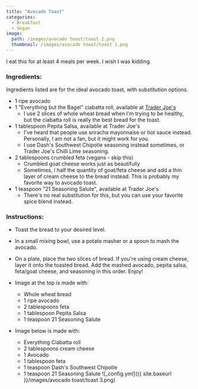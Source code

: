 ```yaml
---
title: "Avocado Toast"
categories:
  - Breakfast
  - Vegan
image:
  path: /images/avocado toast/toast 2.png
  thumbnail: /images/avocado toast/toast 1.png
---
```


I eat this for at least 4 meals per week. I wish I was kidding.


### Ingredients:

Ingredients listed are for the ideal avocado toast, with substitution options.

* 1 ripe avocado 
* 1 "Everything but the Bagel" ciabatta roll, available at [Trader Joe's](https://www.traderjoes.com/digin/post/everything-ciabatta-rolls)
  - I use 2 slices of whole wheat bread when I'm trying to be healthy, but the ciabatta roll is really the best bread for the toast. 
* 1 tablespoon Pepita Salsa, available at Trader Joe's
  - I've heard that people use sriracha mayonnaise or hot sauce instead. Personally, I am not a fan, but it might work for you.
  - I use Dash's Southwest Chipotle seasoning instead sometimes, or Trader Joe's Chilli Lime seasoning.
* 2 tablespoons crumbled feta (vegans - skip this)
  - Crumbled goat cheese works just as beautifully
  - Sometimes, I half the quantity of goat/feta cheese and add a thin layer of cream cheese to the bread instead. This is probably my favorite way to avocado toast.
* 1 teaspoon "21 Seasoning Salute", available at Trader Joe's
  - There's no real substitution for this, but you can use your favorite spice blend instead.
  


### Instructions:

* Toast the bread to your desired level.

* In a small mixing bowl, use a potato masher or a spoon to mash the avocado. 

* On a plate, place the two slices of bread. If you're using cream cheese, layer it onto the toasted bread. Add the mashed avocado, pepita salsa, feta/goat cheese, and seasoning in this order. Enjoy!

* Image at the top is made with:
  - Whole wheat bread
  - 1 ripe avocado
  - 2 tablespoons feta
  - 1 tablespoon Pepita Salsa
  - 1 teaspoon 21 Seasoning Salute


* Image below is made with:
  - Everything Ciabatta roll
  - 2 tablespoons cream cheese
  - 1 Avocado
  - 1 tablespoon feta
  - 1 teaspoon Dash's Southwest Chipotle
  - 1 teaspoon 21 Seasoning Salute
  ![_config.yml]({{ site.baseurl }}/images/avocado toast/toast 3.png)
